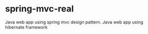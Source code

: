 # spring-mvc-real
Java web app using spring mvc design pattern. 
Java web app using hibernate framework
